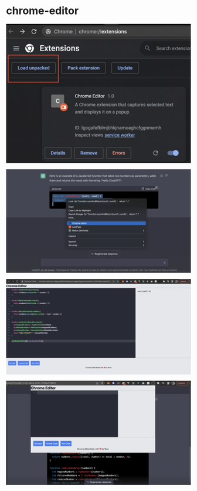 # chrome-editor

![alt text](chrome-extension.png)

![alt text](context-menu.png)

![alt text](demo.png)

![alt text](popup.png)
